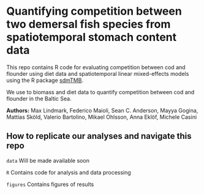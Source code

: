 # Quantifying competition between two demersal fish species from spatiotemporal stomach content data

This repo contains R code for evaluating competition between cod and flounder using diet data and spatiotemporal linear mixed-effects models using the R package [sdmTMB](https://doi.org/10.1101/2022.03.24.485545).

We use  to biomass and diet data to quantify competition between cod and flounder in the Baltic Sea.

**Authors:** Max Lindmark, Federico Maioli, Sean C. Anderson, Mayya Gogina, Mattias Sköld, Valerio Bartolino, Mikael Ohlsson, Anna Eklöf, Michele Casini

## How to replicate our analyses and navigate this repo

`data`
Will be made available soon

`R`
Contains code for analysis and data processing

`figures`
Contains figures of results